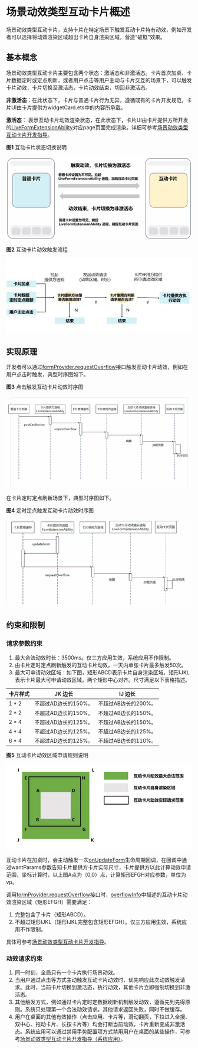 # 场景动效类型互动卡片概述

场景动效类型互动卡片，支持卡片在特定场景下触发互动卡片特有动效，例如开发者可以选择将动效渲染区域超出卡片自身渲染区域，营造“破框”效果。

## 基本概念

场景动效类型互动卡片主要包含两个状态：激活态和非激活态。卡片首次加桌、卡片数据定时或定点刷新，或者用户点击等用户主动与卡片交互的场景下，可以触发卡片动效，卡片切换至激活态，卡片动效结束，切回非激活态。

**非激活态**：在此状态下，卡片与普通卡片行为无异，遵循既有的卡片开发规范，卡片UI由卡片提供方widgetCard.ets中的内容所承载。

**激活态**： 表示互动卡片动效渲染状态，在此状态下，卡片UI由卡片提供方所开发的[LiveFormExtensionAbility](../reference/apis-form-kit/js-apis-app-form-LiveFormExtensionAbility.md)对应page页面完成渲染。详细可参考[场景动效类型互动卡片开发指导](arkts-ui-liveform-sceneanimation-development.md)。

**图1** 互动卡片状态切换说明

![live-form-status-change.png](figures/live-form-status-change.png)

**图2** 互动卡片动效触发流程

![live-form-judge.PNG](figures/live-form-judge.PNG)

## 实现原理

开发者可以通过[formProvider.requestOverflow](../reference/apis-form-kit/js-apis-app-form-formProvider.md#formproviderrequestoverflow20)接口触发互动卡片动效，例如在用户点击时触发，典型时序图如下。

**图3** 点击触发互动卡片动效时序图

![live-form-click-timeline.png](figures/live-form-click-timeline.png)

在卡片定时定点刷新场景下，典型时序图如下。

**图4** 定时定点触发互动卡片动效时序图

![live-form-update-timeline.png](figures/live-form-update-timeline.png)

## 约束和限制

### 请求参数约束
1. 最大合法动效时长：3500ms。<!--Del-->仅三方应用生效，系统应用不作限制。<!--DelEnd-->
2. 由卡片定时定点刷新触发的互动卡片动效，一天内单张卡片最多触发50次。
3. 最大可申请动效区域：如下图，矩形ABCD表示卡片自身渲染区域，矩形IJKL表示卡片最大可申请动效区域。两个矩形中心对齐。尺寸满足以下表格描述。

| 卡片样式  | JK 边长 | IJ 边长 | 
|-------|---------------|---------------|
| 1 * 2 | 不超过AD边长的150%。| 不超过AB边长的200%。|
| 2 * 2 | 不超过AD边长的150%。| 不超过AB边长的150%。|
| 2 * 4 | 不超过AD边长的125%。| 不超过AB边长的150%。|
| 4 * 4 | 不超过AD边长的125%。| 不超过AB边长的125%。|
| 6 * 4 | 不超过AD边长的125%。| 不超过AB边长的110%。|

**图5** 互动卡片动效区域申请规则说明

![live-form-overflow-rule.png](figures/live-form-overflow-rule.png)

互动卡片在加桌时，会主动触发一次[onUpdateForm](../reference/apis-form-kit/js-apis-app-form-formExtensionAbility.md#formextensionabilityonupdateform)生命周期回调，在回调中通过wantParams参数告知卡片提供方卡片实际尺寸，卡片提供方以此计算动效申请范围，坐标计算时，以上图A点为（0,0）点，计算矩形EFGH对应参数，单位为vp。

调用[formProvider.requestOverflow](../reference/apis-form-kit/js-apis-app-form-formProvider.md#formproviderrequestoverflow20)接口时，[overflowInfo](../reference/apis-form-kit/js-apis-app-form-formInfo.md#overflowinfo20)中描述的互动卡片动效渲染区域（矩形EFGH）需要满足：
1. 完整包含了卡片（矩形ABCD）。
2. 不超过矩形IJKL（矩形IJKL完整包含矩形EFGH）。<!--Del-->仅三方应用生效，系统应用不作限制。<!--DelEnd-->

具体可参考[场景动效类型互动卡片开发指导](arkts-ui-liveform-sceneanimation-development.md)。

### 动效请求约束
1. 同一时刻，全局只有一个卡片执行场景动效。
2. 当用户通过点击等方式主动触发互动卡片动效时，优先响应此次动效触发请求。此时，当前卡片切换到激活态，执行动效，其他卡片立即强制切换到非激活态。
3. 其他触发方式，例如通过卡片定时定数据刷新机制触发动效，遵循先到先得原则。系统只处理第一个合法动效请求。其他请求返回失败，同时不做缓存。
4. 用户在桌面的其他有效操作（点击应用、卡片等，滑动翻页，下拉进入全搜、双中心、拖动卡片、长按卡片等）均会打断当前动效，卡片重新变成非激活态。<!--Del-->系统应用可以通过禁用手势配置项方式禁用用户在桌面的某些操作，可参考[场景动效类型互动卡片开发指导（系统应用）](arkts-ui-liveform-sceneanimation-development-sys.md)。<!--DelEnd-->